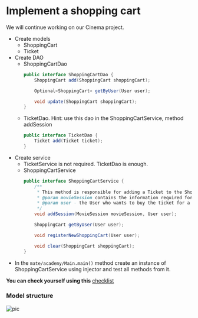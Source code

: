 # Implement a shopping cart
We will continue working on our Cinema project.

- Create models
    - ShoppingCart
    - Ticket
- Create DAO
    - ShoppingCartDao
        ```java
        public interface ShoppingCartDao {
            ShoppingCart add(ShoppingCart shoppingCart);
        
            Optional<ShoppingCart> getByUser(User user);
        
            void update(ShoppingCart shoppingCart);
        }
        ```
    - TicketDao. Hint: use this dao in the ShoppingCartService, method addSession
        ```java
        public interface TicketDao {
            Ticket add(Ticket ticket);
        }
        ```   
- Create service
    - TicketService is not required. TicketDao is enough.
    - ShoppingCartService
        ```java
        public interface ShoppingCartService {
            /**
             * This method is responsible for adding a Ticket to the ShoppingCart
             * @param movieSession contains the information required for the ticket
             * @param user - the User who wants to buy the ticket for a specific movieSession
             */
            void addSession(MovieSession movieSession, User user);
        
            ShoppingCart getByUser(User user);
        
            void registerNewShoppingCart(User user);
      
            void clear(ShoppingCart shoppingCart);
        }
        ```
- In the `mate/academy/Main.main()` method create an instance of ShoppingCartService using injector and test all methods from it.

__You can check yourself using this__ [checklist](./checklist.md)

### Model structure 
![pic](Hibernate_Cinema_Uml.png)
